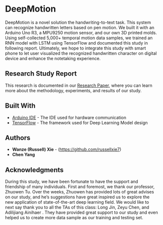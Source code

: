 # DeepMotion

DeepMotion is a novel solution the handwriting-to-text task. This system can recognize handwritten letters based on pen motion. We built it with an Arduino Uno R3, a MPU9250 motion sensor, and our own 3D printed molds. Using self-collected 5,000+ temporal motion data samples, we trained an RNN model with LSTM using TensorFlow and documented this study in following report. Ultimately, we hope to integrate this study with smart phone to let user visualized the recognized handwritten character on digital device and enhance the notetaking experience.

## Research Study Report

This research is documented in our [Research Paper](https://github.com/RussellXie7/DeepMotion/blob/master/paper/DeepMotion_Final_Report.pdf), where you can learn more about the methodology, experiments, and results of our study.


## Built With

* [Arduino IDE](https://www.arduino.cc/en/main/software) - The IDE used for hardware communication
* [TensorFlow](https://www.tensorflow.org/) - The framework used for Deep Learning Model design

## Authors

* **Wanze (Russell) Xie** - (https://github.com/russellxie7)
* **Chen Yang** 

## Acknowledgments

During this study, we have been fortunate to have the support and friendship of many individuals. First and foremost, we thank our professor, Zhuowen Tu. Over the weeks, Zhuowen has provided lots of great advises on our study, and he’s suggestions have great inspired us to explore the new application of state-of-the-art deep learning field. We would like to next say thank you to all the TAs of this class: Long Jin, Zeyu Chen, and Adilijiang Ainihaer . They have provided great support to our study and even helped us to create more data sample as our training and testing set.
